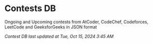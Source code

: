 # Contests DB

Ongoing and Upcoming contests from AtCoder, CodeChef, Codeforces, LeetCode and GeeksforGeeks in JSON format

*Contest DB last updated at Tue, Oct 15, 2024 3:45 AM*  
